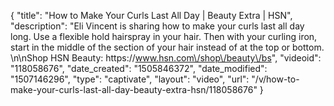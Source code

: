 {
    "title": "How to Make Your Curls Last All Day | Beauty Extra | HSN",
    "description": "Eli Vincent is sharing how to make your curls last all day long. Use a flexible hold hairspray in your hair. Then with your curling iron, start in the middle of the section of your hair instead of at the top or bottom. \n\nShop HSN Beauty: https:\/\/www.hsn.com\/shop\/beauty\/bs",
    "videoid": "118058676",
    "date_created": "1505846372",
    "date_modified": "1507146296",
    "type": "captivate",
    "layout": "video",
    "url": "\/v\/how-to-make-your-curls-last-all-day-beauty-extra-hsn\/118058676"
}